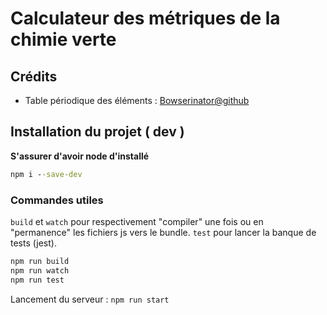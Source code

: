 # Calculateur des métriques de la chimie verte


## Crédits 
- Table périodique des éléments : [Bowserinator@github]("https://github.com/Bowserinator/Periodic-Table-JSON")


## Installation du projet ( dev )
**S'assurer d'avoir node d'installé**
```cmd
npm i --save-dev
```

### Commandes utiles
`build` et `watch` pour respectivement "compiler" une fois ou en "permanence" les fichiers js vers le bundle.
`test` pour lancer la banque de tests (jest).

```cmd
npm run build
npm run watch
npm run test
```

Lancement du serveur : `npm run start`

